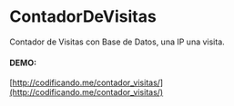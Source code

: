 # ContadorDeVisitas
Contador de Visitas con Base de Datos, una IP una visita.

#### DEMO:
[http://codificando.me/contador_visitas/](http://codificando.me/contador_visitas/)
